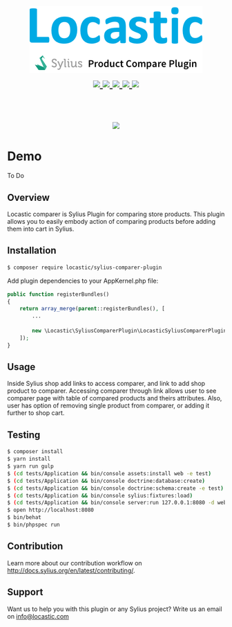 <h1 align="center">
    <a href="http://www.locastic.com" target="_blank">
        <img src="https://raw.githubusercontent.com/Locastic/SyliusComparerPlugin/master/LocasticSyliusComparePlugin.png" />
    </a>
    <br />
    <a href="https://packagist.org/packages/locastic/sylius-comparer-plugin" title="License" target="_blank">
        <img src="https://img.shields.io/packagist/l/locastic/sylius-comparer-plugin.svg" />
    </a>
    <a href="https://packagist.org/packages/locastic/sylius-comparer-plugin" title="Version" target="_blank">
        <img src="https://img.shields.io/packagist/v/Locastic/sylius-comparer-plugin.svg" />
    </a>
    <a href="https://travis-ci.org/Locastic/SyliusComparerPlugin" title="Build status" target="_blank">
        <img src="https://img.shields.io/travis/Locastic/SyliusComparerPlugin/master.svg" />
    </a>
    <a href="https://scrutinizer-ci.com/g/Locastic/SyliusComparerPlugin/" title="Scrutinizer" target="_blank">
        <img src="https://img.shields.io/scrutinizer/g/Locastic/SyliusComparerPlugin.svg" />
    </a>
    <a href="https://packagist.org/packages/locastic/sylius-comparer-plugin" title="Total Downloads" target="_blank">
        <img src="https://poser.pugx.org/locastic/sylius-comparer-plugin/downloads" />
    </a>
        <br/>
    <br/>
    <p align="center"><img src="https://sylius.com/assets/badge-approved-by-sylius.png" width="200"></p>
</h1>

# Demo

To Do 

## Overview

Locastic comparer is Sylius Plugin for comparing store products. This plugin allows you to easily embody action of comparing products before adding them into cart in Sylius. 


## Installation
```bash
$ composer require locastic/sylius-comparer-plugin
```
    
Add plugin dependencies to your AppKernel.php file:
```php
public function registerBundles()
{
    return array_merge(parent::registerBundles(), [
        ...
        
        new \Locastic\SyliusComparerPlugin\LocasticSyliusComparerPlugin(),
    ]);
}
```

## Usage

Inside Sylius shop add links to access comparer, and link to add shop product to comparer. Accessing comparer through link allows user to see comparer page with table of compared products and theirs attributes. Also, user has option of removing single product from comparer, or adding it further to shop cart.

## Testing
```bash
$ composer install
$ yarn install
$ yarn run gulp
$ (cd tests/Application && bin/console assets:install web -e test)
$ (cd tests/Application && bin/console doctrine:database:create)
$ (cd tests/Application && bin/console doctrine:schema:create -e test)
$ (cd tests/Application && bin/console sylius:fixtures:load)
$ (cd tests/Application && bin/console server:run 127.0.0.1:8080 -d web -e test)
$ open http://localhost:8080
$ bin/behat
$ bin/phpspec run
```

## Contribution

Learn more about our contribution workflow on http://docs.sylius.org/en/latest/contributing/.

## Support

Want us to help you with this plugin or any Sylius project? Write us an email on info@locastic.com
